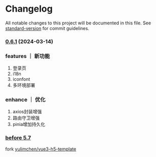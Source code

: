 # Changelog

All notable changes to this project will be documented in this file. See [standard-version](https://github.com/conventional-changelog/standard-version) for commit guidelines.
### [0.6.1](https://github.com/yulimchen/vue3-h5-template/compare/master...wmb0412:vue3-h5-template:master) (2024-03-14)

### features ｜ 新功能
1. 登录页
2. i18n
3. iconfont
4. 多环境部署
###  enhance ｜ 优化
1. axios封装增强
2. 路由守卫增强
3. pinia增加持久化

### [before 5.7](https://github.com/yulimchen/vue3-h5-template/blob/master/CHANGELOG.md) 
fork [yulimchen/vue3-h5-template](https://github.com/yulimchen/vue3-h5-template/)
